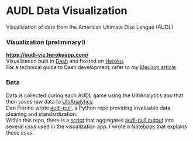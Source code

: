 AUDL Data Visualization
==============================

Visualization of data from the American Ultimate Disc League (AUDL)

### Visualization (preliminary!)
**https://audl-viz.herokuapp.com/**  
Visualization built in [Dash](https://plot.ly/products/dash/) and hosted on [Heroku](https://www.heroku.com/).  
For a technical guide to Dash development, 
refer to my [Medium article](https://towardsdatascience.com/a-gentle-introduction-to-dash-development-and-deployment-f8b91990d3bd)

### Data 
Data is collected during each AUDL game using the UltiAnalytics app that then saves raw data to 
[UltiAnalytics](https://www.ultianalytics.com/index.html).  
Dan Fiorino wrote [audl-pull](https://github.com/dfiorino/audl-pull), 
a Python repo providing invaluable data cleaning and standardization.  
Within this repo, there is a [script](https://github.com/zwrankin/audl-viz/blob/master/src/data/process_team_indicators.py) 
that aggregates [audl-pull output](https://github.com/dfiorino/audl-pull/tree/master/output) 
into several csvs used in the visualization app. I wrote a 
[Notebook](https://github.com/zwrankin/audl-viz/blob/master/notebooks/2019_03_03_data_overview.ipynb) that explains these csvs. 
